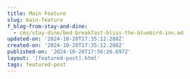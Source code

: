 ```yaml
---
title: Main Feature
slug: main-feature
f_blog-from-stay-and-dine:
  - cms/stay-dine/bed-breakfast-bliss-the-bluebird-inn.md
updated-on: '2024-10-28T17:35:12.288Z'
created-on: '2024-10-28T17:35:12.288Z'
published-on: '2024-10-28T17:56:26.697Z'
layout: '[featured-post].html'
tags: featured-post
---
```



